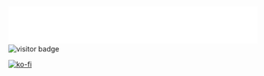 <img src="assets/greetings.svg" alt=":greet:" />

<img src="https://visitor-badge.laobi.icu/badge?page_id=andikaleonardo.andikaleonardo" alt="visitor badge"/>

[![ko-fi](https://ko-fi.com/img/githubbutton_sm.svg)](https://ko-fi.com/B0B1Z3IGW)

